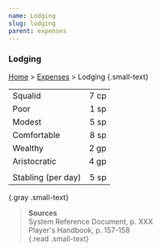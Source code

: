 ```yaml
---
name: Lodging
slug: lodging
parent: expenses
---
```

### Lodging
[Home](dm-operations-center) > [Expenses](expenses) > Lodging {.small-text}

|||
| :----------- | ---: |
| Squalid      | 7 cp |
| Poor         | 1 sp |
| Modest       | 5 sp |
| Comfortable  | 8 sp |
| Wealthy      | 2 gp |
| Aristocratic | 4 gp |
| ||
| Stabling (per day) | 5 sp |
{.gray .small-text}

> **Sources** <br/>
> System Reference Document, p. XXX<br/>
> Player's Handbook, p. 157-158<br/>
{.read .small-text}